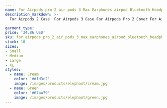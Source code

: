 ```yaml
---
name: For Airpods pro 2 air pods 3 Max Earphones airpod Bluetooth Headphone Accessories Solid Silicone Cute Protective Cover Apple Wireless Chargi
description_markdown: >-
  For Airpods 2 Case  For Airpods 3 Case For Airpods Pro 2 Cover For Airpods Pro Silicone Case Delivery time from overseas warehouse is:2-4 days. US warehouse logistics: UPS or USPS or FedEx.syi

garment_type:
price: '34.86 USD'
sku: for_airpods_pro_2_air_pods_3_max_earphones_airpod_bluetooth_headphone_accessories_solid_silicone_cute_protective_cover_apple_wireless_chargi
stock: 10
sizes:
- Small
- Medium
- Large
- XL
styles:
  - name: Cream
    color: '#dfd3c2'
    image: /images/products/elephant/cream.jpg
  - name: Green
    color: '#67aa79'
    image: /images/products/elephant/green.jpg
---
```

